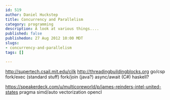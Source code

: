 ```yaml
--- 
id: 519
author: Daniel Huckstep
title: Concurrency and Parallelism
category: programming
description: A look at various things....
published: false
publishedon: 27 Aug 2012 10:00 MDT
slugs: 
- concurrency-and-parallelism
tags: []

---
```

http://supertech.csail.mit.edu/cilk
http://threadingbuildingblocks.org
go/csp
fork/exec (standard stuff)
fork/join (java?)
async/await (C#)
haskell?

https://speakerdeck.com/u/multicoreworld/p/james-reinders-intel-united-states
pragma simd/auto vectorization
opencl
